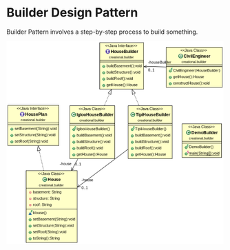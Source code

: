 Builder Design Pattern
======================

Builder Pattern involves a step-by-step process to build something.

![ScreenShot](classdiagram.png)

